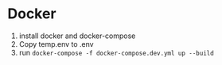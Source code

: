 # Docker

1. install docker and docker-compose
2. Copy temp.env to .env
3. run `docker-compose -f docker-compose.dev.yml up --build`
